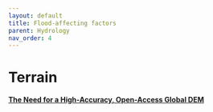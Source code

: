 ```yaml
---
layout: default
title: Flood-affecting factors
parent: Hydrology
nav_order: 4
---
```


# Terrain

__[The Need for a High-Accuracy, Open-Access Global DEM](https://www.frontiersin.org/articles/10.3389/feart.2018.00225/full)__

